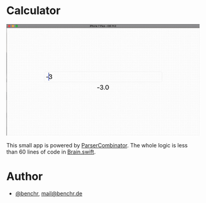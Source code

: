 # Calculator

![](doc/img/Calculator.gif)

This small app is powered by [ParserCombinator](https://github.com/BenchR267/ParserCombinator). The whole logic is less than 60 lines of code in [Brain.swift](https://github.com/BenchR267/Calculator/blob/master/Calculator/Brain.swift).

# Author

* [@benchr](https://twitter.com/benchr), mail@benchr.de